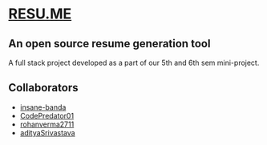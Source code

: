 # [RESU.ME](https://insane-banda.github.io/resu.me/)
## An open source resume generation tool

A full stack project developed as a part of our 5th and 6th sem mini-project.

## Collaborators
- [insane-banda](https://github.com/insane-banda)
- [CodePredator01](https://github.com/CodePredator01)
- [rohanverma2711](https://github.com/rohanverma2711)
- [adityaSrivastava]()